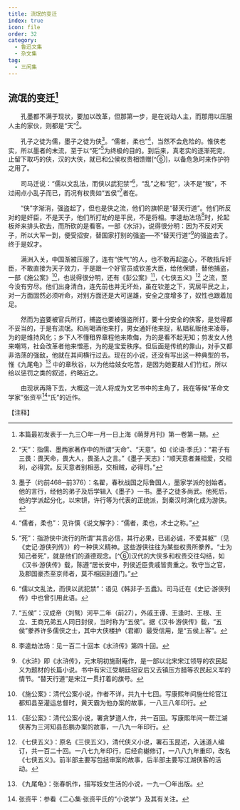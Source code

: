 ```yaml
---
title: 流氓的变迁
index: true
icon: file
order: 32
category:
  - 鲁迅文集
  - 杂文集
tag:  
  - 三闲集
---
```


## 流氓的变迁[^①]

　　孔墨都不满于现状，要加以改革，但那第一步，是在说动人主，而那用以压服人主的家伙，则都是“天”[^②]。

　　孔子之徒为儒，墨子之徒为侠[^③]。“儒者，柔也”[^④]，当然不会危险的。惟侠老实，所以墨者的末流，至于以“死”[^⑤]为终极的目的。到后来，真老实的逐渐死完，止留下取巧的侠，汉的大侠，就已和公侯权贵相馈赠[^⑥]，以备危急时来作护符之用了。

　　司马迁说：“儒以文乱法，而侠以武犯禁”[^⑦]，“乱”之和“犯”，决不是“叛”，不过闹点小乱子而已，而况有权贵如“五侯”[^⑧]者在。

　　“侠”字渐消，强盗起了，但也是侠之流，他们的旗帜是“替天行道”。他们所反对的是奸臣，不是天子，他们所打劫的是平民，不是将相。李逵劫法场[^⑨]时，抡起板斧来排头砍去，而所砍的是看客。一部《水浒》，说得很分明：因为不反对天子，所以大军一到，便受招安，替国家打别的强盗──不“替天行道”[^⑩]的强盗去了。终于是奴才。

　　满洲入关，中国渐被压服了，连有“侠气”的人，也不敢再起盗心，不敢指斥奸臣，不敢直接为天子效力，于是跟一个好官员或钦差大臣，给他保镳，替他捕盗，一部《施公案》[^⑾]，也说得很分明，还有《彭公案》[^⑿]，《七侠五义》[^⒀] 之流，至今没有穷尽。他们出身清白，连先前也并无坏处，虽在钦差之下，究居平民之上，对一方面固然必须听命，对别方面还是大可逞雄，安全之度增多了，奴性也跟着加足。

　　然而为盗要被官兵所打，捕盗也要被强盗所打，要十分安全的侠客，是觉得都不妥当的，于是有流氓。和尚喝酒他来打，男女通奸他来捉，私娼私贩他来凌辱，为的是维持风化；乡下人不懂租界章程他来欺侮，为的是看不起无知；剪发女人他来嘲骂，社会改革者他来憎恶，为的是宝爱秩序。但后面是传统的靠山，对手又都非浩荡的强敌，他就在其间横行过去。现在的小说，还没有写出这一种典型的书，惟《九尾龟》[^⒁] 中的章秋谷，以为他给妓女吃苦，是因为她要敲人们竹杠，所以给以惩罚之类的叙述，约略近之。

　　由现状再降下去，大概这一流人将成为文艺书中的主角了，我在等候“革命文学家”张资平[^⒂]“氏”的近作。

【注释】

[^①]:本篇最初发表于一九三〇年一月一日上海《萌芽月刊》第一卷第一期。

[^②]:“天”：指儒、墨两家著作中的所谓“天命”、“天意”。如《论语·季氏》：“君子有三畏：畏天命，畏大人，畏圣人之言。”《墨子·天志》：“顺天意者兼相爱，交相利，必得赏。反天意者别相恶，交相贼，必得罚。”

[^③]:墨子（约前468─前376）：名翟，春秋战国之际鲁国人，墨家学派的创始者。他的言行，经他的弟子及后学辑入《墨子》一书。墨子之徒多尚武。他死后，他的学派起分化，以宋钘，许行等为代表的正统派，到秦汉时演化成为游侠。

[^④]:“儒者，柔也”：见许慎《说文解字》：“儒者，柔也，术士之称。”

[^⑤]:“死”：指游侠中流行的所谓“其言必信，其行必果，已诺必诚，不爱其躯”（见《史记·游侠列传》）的一种侠义精神。这些游侠往往为某些权贵所豢养。“士为知己者死”，就是他们的道德观念。[^⑥]汉代的大侠多和权贵交往勾结，如《汉书·游侠传》载，陈遵“居长安中，列侯近臣贵戚皆贵重之。牧守当之官，及郡国豪杰至京师者，莫不相因到遵门。”

[^⑦]:“儒以文乱法，而侠以武犯禁”：语见《韩非子·五蠹》。司马迁在《史记·游侠列传》中也曾引用此语。

[^⑧]:“五侯”：汉成帝（刘骜）河平二年（前27），外戚王谭、王逢时、王根、王立、王商兄弟五人同日封侯，当时称为“五侯”。据《汉书·游侠传》载，“五侯”豢养许多儒侠之士，其中大侠楼护（君卿）最受信用，是“五侯上客”。

[^⑨]:李逵劫法场：见一百二十回本《水浒传》第四十回。

[^⑩]:《水浒》即《水浒传》，元末明初施耐庵作，是一部以北宋宋江领导的农民起义为题材的长篇小说。书中有宋江受朝廷招安后又去镇压方腊等农民起义军的情节。“替天行道”是宋江一贯打着的旗号。

[^⑾]:《施公案》：清代公案小说，作者不详，共九十七回。写康熙年间施仕纶官江都知县至灌运总督时，黄天霸为他办案的故事，一八三八年印行。

[^⑿]:《彭公案》：清代公案小说，署贪梦道人作，共一百回。写康熙年间一帮江湖侠客为三河知县彭鹏办案的故事，一八九一年印行。

[^⒀]:《七侠五义》：原名《三侠五义》，清代侠义小说，署石玉昆述，入迷道人编订，共一百二十回。一八七九年印行，后经俞樾修订，一八八九年重印，改名《七侠五义》。前半部主要写包拯审案的故事，后半部主要写江湖侠客的活动。

[^⒁]:《九尾龟》：张春帆作，描写妓女生活的小说，一九一〇年出版。

[^⒂]:张资平：参看《二心集·张资平氏的“小说学”》及其有关注。
